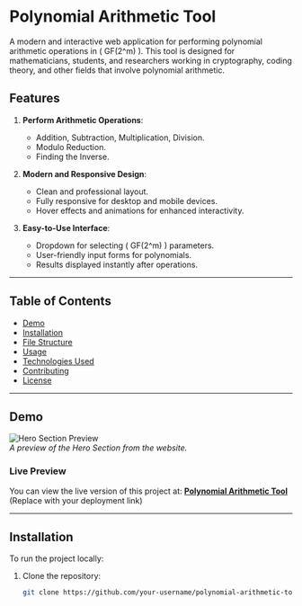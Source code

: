 # Polynomial Arithmetic Tool

A modern and interactive web application for performing polynomial arithmetic operations in \( GF(2^m) \). This tool is designed for mathematicians, students, and researchers working in cryptography, coding theory, and other fields that involve polynomial arithmetic.

## Features

1. **Perform Arithmetic Operations**:
   - Addition, Subtraction, Multiplication, Division.
   - Modulo Reduction.
   - Finding the Inverse.

2. **Modern and Responsive Design**:
   - Clean and professional layout.
   - Fully responsive for desktop and mobile devices.
   - Hover effects and animations for enhanced interactivity.

3. **Easy-to-Use Interface**:
   - Dropdown for selecting \( GF(2^m) \) parameters.
   - User-friendly input forms for polynomials.
   - Results displayed instantly after operations.

---

## Table of Contents

- [Demo](#demo)
- [Installation](#installation)
- [File Structure](#file-structure)
- [Usage](#usage)
- [Technologies Used](#technologies-used)
- [Contributing](#contributing)
- [License](#license)

---

## Demo

![Hero Section Preview](path/to/hero-section-image.jpg)  
_A preview of the Hero Section from the website._

### Live Preview
You can view the live version of this project at: **[Polynomial Arithmetic Tool](#)** (Replace with your deployment link)

---

## Installation

To run the project locally:

1. Clone the repository:
   ```bash
   git clone https://github.com/your-username/polynomial-arithmetic-tool.git
